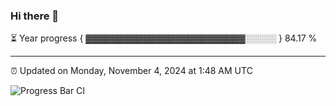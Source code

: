 ### Hi there 👋

⏳ Year progress { ▓▓▓▓▓▓▓▓▓▓▓▓▓▓▓▓▓▓▓▓▓▓▓▓▓░░░░░ } 84.17 %

---

⏰ Updated on Monday, November 4, 2024 at 1:48 AM UTC

![Progress Bar CI](https://github.com/arthurbuhl/arthurbuhl/workflows/Progress%20Bar%20CI/badge.svg)
